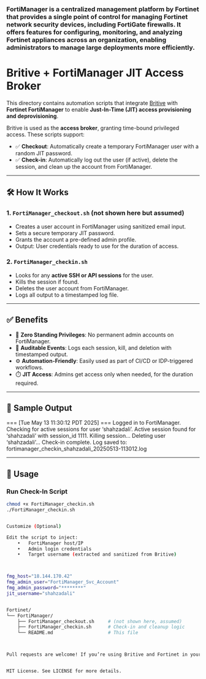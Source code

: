 ### FortiManager is a centralized management platform by Fortinet that provides a single point of control for managing Fortinet network security devices, including FortiGate firewalls. It offers features for configuring, monitoring, and analyzing Fortinet appliances across an organization, enabling administrators to manage large deployments more efficiently. 


# Britive + FortiManager JIT Access Broker

This directory contains automation scripts that integrate [Britive](https://www.britive.com/) with **Fortinet FortiManager** to enable **Just-In-Time (JIT) access provisioning and deprovisioning**.

Britive is used as the **access broker**, granting time-bound privileged access. These scripts support:

- ✅ **Checkout**: Automatically create a temporary FortiManager user with a random JIT password.
- ✅ **Check-in**: Automatically log out the user (if active), delete the session, and clean up the account from FortiManager.

---

## 🛠️ How It Works

### 1. `FortiManager_checkout.sh` (not shown here but assumed)

- Creates a user account in FortiManager using sanitized email input.
- Sets a secure temporary JIT password.
- Grants the account a pre-defined admin profile.
- Output: User credentials ready to use for the duration of access.

### 2. `FortiManager_checkin.sh`

- Looks for any **active SSH or API sessions** for the user.
- Kills the session if found.
- Deletes the user account from FortiManager.
- Logs all output to a timestamped log file.

---

## ✅ Benefits

- 🔐 **Zero Standing Privileges**: No permanent admin accounts on FortiManager.
- 📜 **Auditable Events**: Logs each session, kill, and deletion with timestamped output.
- ⚙️ **Automation-Friendly**: Easily used as part of CI/CD or IDP-triggered workflows.
- ⏱️ **JIT Access**: Admins get access only when needed, for the duration required.

---

## 🧪 Sample Output

=== [Tue May 13 11:30:12 PDT 2025] ===
Logged in to FortiManager. Checking for active sessions for user ‘shahzadali’.
Active session found for ‘shahzadali’ with session_id 1111. Killing session…
Deleting user ‘shahzadali’…
Check-in complete. Log saved to: fortimanager_checkin_shahzadali_20250513-113012.log


---

## 🚀 Usage

### Run Check-In Script

```bash
chmod +x FortiManager_checkin.sh
./FortiManager_checkin.sh


Customize (Optional)

Edit the script to inject:
	•	FortiManager host/IP
	•	Admin login credentials
	•	Target username (extracted and sanitized from Britive)



fmg_host="18.144.170.42"
fmg_admin_user="FortiManager_Svc_Account"
fmg_admin_password="********"
jit_username="shahzadali"


Fortinet/
└── FortiManager/
    ├── FortiManager_checkout.sh     # (not shown here, assumed)
    ├── FortiManager_checkin.sh      # Check-in and cleanup logic
    └── README.md                    # This file



Pull requests are welcome! If you’re using Britive and Fortinet in your org, feel free to open issues or suggest improvements.


MIT License. See LICENSE for more details.

